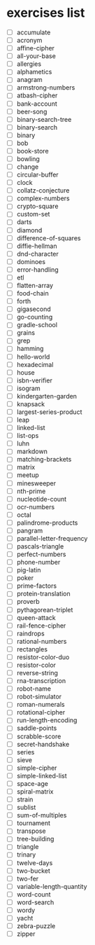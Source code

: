 # exercises list

- [ ] accumulate
- [ ] acronym
- [ ] affine-cipher
- [ ] all-your-base
- [ ] allergies
- [ ] alphametics
- [ ] anagram
- [ ] armstrong-numbers
- [ ] atbash-cipher
- [ ] bank-account
- [ ] beer-song
- [ ] binary-search-tree
- [ ] binary-search
- [ ] binary
- [ ] bob
- [ ] book-store
- [ ] bowling
- [ ] change
- [ ] circular-buffer
- [ ] clock
- [ ] collatz-conjecture
- [ ] complex-numbers
- [ ] crypto-square
- [ ] custom-set
- [ ] darts
- [ ] diamond
- [ ] difference-of-squares
- [ ] diffie-hellman
- [ ] dnd-character
- [ ] dominoes
- [ ] error-handling
- [ ] etl
- [ ] flatten-array
- [ ] food-chain
- [ ] forth
- [ ] gigasecond
- [ ] go-counting
- [ ] gradle-school
- [ ] grains
- [ ] grep
- [ ] hamming
- [ ] hello-world
- [ ] hexadecimal
- [ ] house
- [ ] isbn-verifier
- [ ] isogram
- [ ] kindergarten-garden
- [ ] knapsack
- [ ] largest-series-product
- [ ] leap
- [ ] linked-list
- [ ] list-ops
- [ ] luhn
- [ ] markdown
- [ ] matching-brackets
- [ ] matrix
- [ ] meetup
- [ ] minesweeper
- [ ] nth-prime
- [ ] nucleotide-count
- [ ] ocr-numbers
- [ ] octal
- [ ] palindrome-products
- [ ] pangram
- [ ] parallel-letter-frequency
- [ ] pascals-triangle
- [ ] perfect-numbers
- [ ] phone-number
- [ ] pig-latin
- [ ] poker
- [ ] prime-factors
- [ ] protein-translation
- [ ] proverb
- [ ] pythagorean-triplet
- [ ] queen-attack
- [ ] rail-fence-cipher
- [ ] raindrops
- [ ] rational-numbers
- [ ] rectangles
- [ ] resistor-color-duo
- [ ] resistor-color
- [ ] reverse-string
- [ ] rna-transcription
- [ ] robot-name
- [ ] robot-simulator
- [ ] roman-numerals
- [ ] rotational-cipher
- [ ] run-length-encoding
- [ ] saddle-points
- [ ] scrabble-score
- [ ] secret-handshake
- [ ] series
- [ ] sieve
- [ ] simple-cipher
- [ ] simple-linked-list
- [ ] space-age
- [ ] spiral-matrix
- [ ] strain
- [ ] sublist
- [ ] sum-of-multiples
- [ ] tournament
- [ ] transpose
- [ ] tree-building
- [ ] triangle
- [ ] trinary
- [ ] twelve-days
- [ ] two-bucket
- [ ] two-fer
- [ ] variable-length-quantity
- [ ] word-count
- [ ] word-search
- [ ] wordy
- [ ] yacht
- [ ] zebra-puzzle
- [ ] zipper
